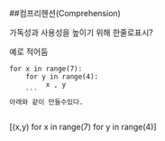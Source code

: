 ##컴프리헨션(Comprehension)

가독성과 사용성을 높이기 위해 한줄로표시?

예로 적어둠
```
for x in range(7):
    for y in range(4):
         x , y
    ```
아래와 같이 만들수있다.
    
```
[(x,y) for x in range(7) for y in range(4)]
```


